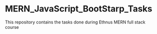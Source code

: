 # MERN_JavaScript_BootStarp_Tasks

This repository contains the tasks done during Ethnus MERN full stack course
